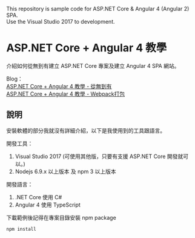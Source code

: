 This repository is sample code for ASP.NET Core & Angular 4 (Angular 2) SPA.  
Use the Visual Studio 2017 to development.  

# ASP.NET Core + Angular 4 教學


介紹如何從無到有建立 ASP.NET Core 專案及建立 Angular 4 SPA 網站。  

Blog：  
[ASP.NET Core + Angular 4 教學 - 從無到有](https://blog.johnwu.cc/article/asp-net-core-angular-4-%E6%95%99%E5%AD%B8-%E5%BE%9E%E7%84%A1%E5%88%B0%E6%9C%89.html)  
[ASP.NET Core + Angular 4 教學 - Webpack打包](https://blog.johnwu.cc/article/asp-net-core-angular-4-%E6%95%99%E5%AD%B8-webpack.html)

## 說明

安裝軟體的部分我就沒有詳細介紹，以下是我使用到的工具跟語言。

開發工具：
1. Visual Studio 2017 (可使用其他版，只要有支援 ASP.NET Core 開發就可以。)
2. Nodejs 6.9.x 以上版本 及 npm 3 以上版本

開發語言：
1. .NET Core 使用 C#
2. Angular 4 使用 TypeScript

下載範例後記得在專案目錄安裝 npm package

``` batch
npm install
```
